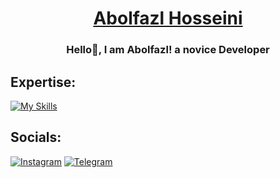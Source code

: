 <div align="center">
<!--   <img src="./logo.png" alt="soufilearn logo" width="200px" /> -->
</div>

<div align='center'>
    <h1>
    <a href='https://instagram.com/im_shahrukh_official'>Abolfazl Hosseini</a>
  </h1>
  <h3>Hello👋, I am Abolfazl! a novice Developer</h3>
</div>
 
## Expertise: 
[![My Skills](https://skillicons.dev/icons?i=html,css,js,ts,git,github,react,nextjs,sass,tailwind,vite,bootstrap)](https://skillicons.dev)
## Socials:
[![Instagram](https://img.shields.io/badge/Instagram-%23E4405F.svg?style=for-the-badge&logo=Instagram&logoColor=white)](https://im_shahrukh_official)
[![Telegram](https://img.shields.io/badge/Telegram-2CA5E0?style=for-the-badge&logo=telegram&logoColor=white)](https://t.me/shahrukh_official)
